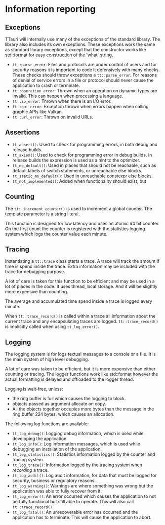 # Information reporting

## Exceptions

TTauri will internally use many of the exceptions of the standard library.
The library also includes its own exceptions. These exceptions work the same
as standard library exceptions, except that the constructor works like
std::format for easy construction of the 'what' string.

- `tt::parse_error`: Files and protocols are under control of users and
   for security reasons it is important to code it defensively with many
   checks. These checks should throw exceptions a `tt::parse_error`.
   For reasons of denial of service errors in a file or protocol
   should never cause the application to crash or terminate.
- `tt::operation_error`: Thrown when an operation on dynamic types are invalid.
   This can happen when processing a language.
- `tt::io_error`: Thrown when there is an I/O error.
- `tt::gui_error`: Exception thrown when errors happen when calling graphic
   APIs like Vulkan.
- `tt::url_error`: Thrown on invalid URLs.

## Assertions

- `tt_assert()`: Used to check for programming errors, in both debug and
   release builds.
- `tt_axiom()`: Used to check for programming error in debug builds.
   In release builds the expression is used as a hint to the optimizer.
- `tt_no_default()`: Used in places that should not be reachable,
   such as default labels of switch statements, or unreachable else
   blocks.
- `tt_static_no_default()`: Used in unreachable constexpr else blocks.
- `tt_not_implemented()`: Added when functionality should exist, but

## Counting

The `tt::increment_counter()` is used to increment a global counter.
The template parameter is a string literal.

This function is designed for low latency and uses an atomic 64 bit counter.
On the first count the counter is registered with the statistics logging
system which logs the counter value each minute.

## Tracing

Instantiating a `tt::trace` class starts a trace. A trace will track the amount
if time is spend inside the trace. Extra information may be included with
the trace for debugging purpose.

A lot of care is taken for this function to be efficient and may be used
in a lot of places in the code. It uses thread\_local storage. And it
will be slightly more expensive than counting.

The average and accumulated time spend inside a trace is logged every minute.

When `tt::trace_record()` is called within a trace all information about
the current trace and any encapsulating traces are logged. `tt::trace_record()`
is implicitly called when using `tt_log_error()`.

## Logging

The logging system is for logs textual messages to a console or a file.
It is the main system of high level debugging.

A lot of care was taken to be efficient, but it is more expensive than
either counting or tracing. The logger functions work like std::format
however the actual formatting is delayed and offloaded to the logger thread.

Logging is wait-free, unless:

- the ring buffer is full which causes the logging to block.
- objects passed as argument allocate on copy.
- All the objects together occupies more bytes than the message
   in the ring buffer 224 bytes, which causes an allocation.

The following log functions are available:

- `tt_log_debug()`: Logging debug information, which is used while developing
   the application.
- `tt_log_info()`: Log information messages, which is used while debugging
   an installation of the application.
- `tt_log_statistics()`: Statistics information logged by the counter and
   tracing system.
- `tt_log_trace()`: Information logged by the tracing system when _recording_
   a trace.
- `tt_log_audit()`: Log audit information, for data that must be logged
   for security, business or regulatory reasons.
- `tt_log_warning()`: Warnings are where something was wrong but the application
   was able to fully recover from it.
- `tt_log_error()`: An error occurred which causes the application to not be
   fully functional but still able to operate. This will also call `tt::trace_record()`
- `tt_log_fatal()`: An unrecoverable error has occurred and the application has
   to terminate. This will cause the application to abort.
